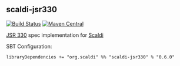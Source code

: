 ## scaldi-jsr330

[![Build Status](https://travis-ci.org/scaldi/scaldi-jsr330.svg?branch=master)](https://travis-ci.org/protenus/scaldi-jsr330)
[![Maven Central](https://maven-badges.herokuapp.com/maven-central/org.scaldi/scaldi-jsr330_2.13/badge.svg)](https://maven-badges.herokuapp.com/maven-central/org.scaldi/scaldi-jsr330_2.13)


[JSR 330](https://jcp.org/en/jsr/detail?id=330) spec implementation for [Scaldi](https://github.com/scaldi/scaldi)

SBT Configuration:

```sbtshell
libraryDependencies += "org.scaldi" %% "scaldi-jsr330" % "0.6.0"
```
